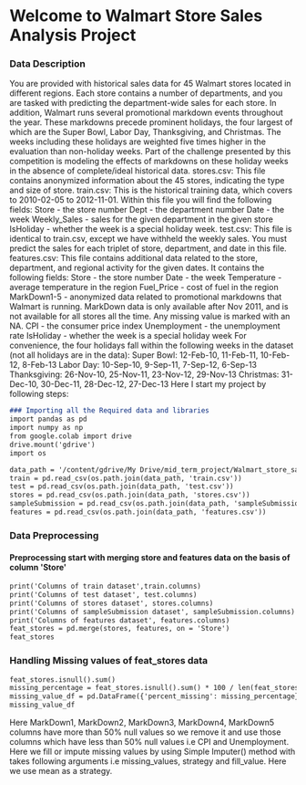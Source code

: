 # Welcome to Walmart Store Sales Analysis Project

### Data Description
You are provided with historical sales data for 45 Walmart stores located in different regions. Each store contains a number of departments, and you are tasked with predicting the department-wide sales for each store.
In addition, Walmart runs several promotional markdown events throughout the year. These markdowns precede prominent holidays, the four largest of which are the Super Bowl, Labor Day, Thanksgiving, and Christmas. The weeks including these holidays are weighted five times higher in the evaluation than non-holiday weeks. Part of the challenge presented by this competition is modeling the effects of markdowns on these holiday weeks in the absence of complete/ideal historical data.
stores.csv: This file contains anonymized information about the 45 stores, indicating the type and size of store.
train.csv: This is the historical training data, which covers to 2010-02-05 to 2012-11-01. Within this file you will find the following fields:
Store - the store number Dept - the department number Date - the week Weekly_Sales - sales for the given department in the given store IsHoliday - whether the week is a special holiday week. 
test.csv: This file is identical to train.csv, except we have withheld the weekly sales. You must predict the sales for each triplet of store, department, and date in this file.
features.csv: This file contains additional data related to the store, department, and regional activity for the given dates. It contains the following fields:
Store - the store number Date - the week Temperature - average temperature in the region Fuel_Price - cost of fuel in the region MarkDown1-5 - anonymized data related to promotional markdowns that Walmart is running. MarkDown data is only available after Nov 2011, and is not available for all stores all the time. Any missing value is marked with an NA. 
CPI - the consumer price index Unemployment - the unemployment rate IsHoliday - whether the week is a special holiday week For convenience, the four holidays fall within the following weeks in the dataset (not all holidays are in the data):
Super Bowl: 12-Feb-10, 11-Feb-11, 10-Feb-12, 8-Feb-13 Labor Day: 10-Sep-10, 9-Sep-11, 7-Sep-12, 6-Sep-13 Thanksgiving: 26-Nov-10, 25-Nov-11, 23-Nov-12, 29-Nov-13 Christmas: 31-Dec-10, 30-Dec-11, 28-Dec-12, 27-Dec-13
Here I start my project by following steps:

```markdown
### Importing all the Required data and libraries
import pandas as pd
import numpy as np
from google.colab import drive
drive.mount('gdrive')
import os

data_path = '/content/gdrive/My Drive/mid_term_project/Walmart_store_sales_dataset'
train = pd.read_csv(os.path.join(data_path, 'train.csv'))
test = pd.read_csv(os.path.join(data_path, 'test.csv'))
stores = pd.read_csv(os.path.join(data_path, 'stores.csv'))
sampleSubmission = pd.read_csv(os.path.join(data_path, 'sampleSubmission.csv'))
features = pd.read_csv(os.path.join(data_path, 'features.csv'))

```
### Data Preprocessing
#### Preprocessing start with merging store and features data on the basis of column 'Store'
```markdown
print('Columns of train dataset',train.columns)
print('Columns of test dataset', test.columns)
print('Columns of stores dataset', stores.columns)
print('Columns of sampleSubmission dataset', sampleSubmission.columns)
print('Columns of features dataset', features.columns)
feat_stores = pd.merge(stores, features, on = 'Store')
feat_stores
```
### Handling Missing values of feat_stores data
```markdown
feat_stores.isnull().sum()
missing_percentage = feat_stores.isnull().sum() * 100 / len(feat_stores)
missing_value_df = pd.DataFrame({'percent_missing': missing_percentage})
missing_value_df
```
Here MarkDown1, MarkDown2, MarkDown3, MarkDown4, MarkDown5 columns have more than 50% null values so we remove it and use those columns which have less than 50% null values i.e CPI and Unemployment. Here we fill or impute missing values by using Simple Imputer() method with takes following arguments i.e missing_values, strategy and fill_value. Here we use mean as a strategy.



